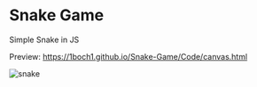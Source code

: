 # Snake Game

Simple Snake in JS

Preview: https://1boch1.github.io/Snake-Game/Code/canvas.html

![snake](https://user-images.githubusercontent.com/69087218/109391624-54929280-7918-11eb-96ef-6c70b469b350.png)
